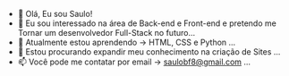 - 👋 Olá, Eu sou Saulo!
- 👀 Eu sou interessado na área de Back-end e Front-end e pretendo me Tornar um desenvolvedor Full-Stack no futuro...
- 🌱 Atualmente estou aprendendo -> HTML, CSS e Python ...
- 💞️ Estou procurando expandir meu conhecimento na criação de Sites ...
- 📫 Você pode me contatar por email -> saulobf8@gmail.com ...

<!---
Olausz/Olausz is a ✨ special ✨ repository because its `README.md` (this file) appears on your GitHub profile.
You can click the Preview link to take a look at your changes.
--->
